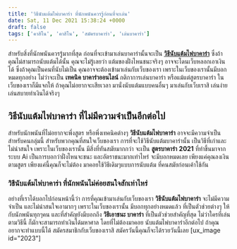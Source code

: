 ```yaml
---
title: 'วิธีนับแต้มไพ่บาคาร่า ที่นักพนันควรรู้ก่อนที่จะเล่น'
date: Sat, 11 Dec 2021 15:38:24 +0000
draft: false
tags: ['คาสิโน', 'คาสิโน', 'สมัครบาคาร่า', 'เล่นบาคาร่า']
---
```


สำหรับสิ่งที่นักพนันควรรู้มากที่สุด ก่อนที่จะเข้ามาเล่นบาคาร่านั้นจะเป็น **[วิธีนับแต้มไพ่บาคาร่า](/archives/)** ซึ่งถ้าคุณไม่สามารถนับแต้มได้นั้น คุณจะไม่รู้เลยว่า แต้มของฝั่งไหนชนะจริงๆ อาจจะโดนเว็บหลอกเอาเงินได้ ซึ่งถ้าคุณเป็นคนที่นับไม่เป็น คุณอาจจะต้องเข้ามาเล่นกับเว็บของเรา เพราะในเว็บของเรานั้นมีบอกหมดทุกอย่าง ไม่ว่าจะเป็น **เทคนิค บาคาร่าออนไลน์** กติกาการเล่นบาคาร่า หรือแม้แต่สูตรบาคาร่า ในเว็บของเราก็มีแจกให้ ถ้าคุณไม่อยากจะเสียเวลา มานั่งนับแต้มแบบคนอื่นๆ มาเล่นกับเว็บเราสิ เล่นง่ายเล่นสบายทำเงินได้จริงๆ

**วิธีนับแต้มไพ่บาคาร่า ที่ไม่มีความจำเป็นอีกต่อไป**
----------------------------------------------------

สำหรับนักพนันที่ไม่อยากจะพึ่งสูตร หรือพึ่งเทคนิคต่างๆ **วิธีนับแต้มไพ่บาคาร่า** อาจจะมีความจำเป็น สำหรับคนกลุ่มนี้ สำหรับพวกคุณที่สนใจเว็บของเรา การที่จะใช้วิธีนับแต้มบาคาร่านั้น เป็นวิธีที่เก่าและไม่น่าสนใจ เพราะในเว็บของเรานั้น มีสิ่งที่ทันสมัยมากกว่า จะเป็น **สูตรบาคาร่า** **2021** ที่ทำขึ้นมาจากระบบ Ai เป็นการบอกว่าฝั่งไหนจะชนะ และอัตราชนะมากเท่าไหร่ จะมีบอกหมดเลย เพียงแค่คุณลงเงินตามสูตร เพียงแค่นี้คุณก็จะไม่ต้อง มาคอยใช้วิธีเดิมๆแบบการนับแต้ม ที่คนสมัยก่อนเค้าใช้กัน

### **วิธีนับแต้มไพ่บาคาร่า ที่นักพนันไม่ค่อยสนใจสักเท่าไหร่**

อย่างที่เราได้บอกไปก่อนหน้านี้ว่า การที่คุณเข้ามาเล่นกับเว็บของเรา **วิธีนับแต้มไพ่บาคาร่า** จะไม่มีความจำเป็น และไม่น่าสนใจเอามากๆ เพราะในเว็บของเรานั้น มีบอกทุกอย่างหมดแล้ว ที่เป็นตัวช่วยต่างๆ ให้กับนักพนันทุกๆคน และที่สำคัญยังมีบอกถึง **วิธีเอาชนะ บาคาร่า** ที่เป็นตัวช่วยสำคัญที่สุด ไม่ว่าใครที่เล่นตามวิธีนี้ ก็มักจะสามารถทำเงินได้มหาศาล โดยที่ไม่ต้องมาคอย นับแต้มไพ่บาคาร่าอีกต่อไป ถ้าคุณอยากจะทำแบบนี้ได้ สมัครสมาชิกกับเว็บของเราสิ สมัครวันนี้คุณก็จะได้รวยวันนี้เลย \[ux\_image id="2023"\]